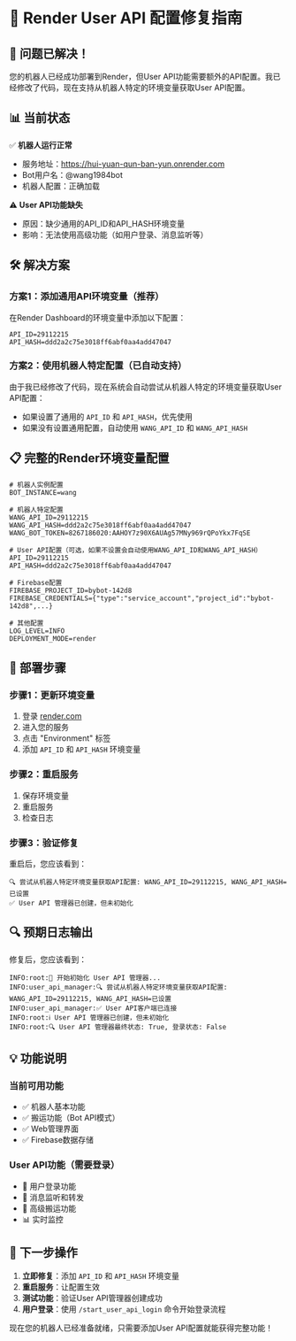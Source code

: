 # 🔧 Render User API 配置修复指南

## 🎉 问题已解决！

您的机器人已经成功部署到Render，但User API功能需要额外的API配置。我已经修改了代码，现在支持从机器人特定的环境变量获取User API配置。

## 📊 当前状态

✅ **机器人运行正常**
- 服务地址：https://hui-yuan-qun-ban-yun.onrender.com
- Bot用户名：@wang1984bot
- 机器人配置：正确加载

⚠️ **User API功能缺失**
- 原因：缺少通用的API_ID和API_HASH环境变量
- 影响：无法使用高级功能（如用户登录、消息监听等）

## 🛠️ 解决方案

### 方案1：添加通用API环境变量（推荐）

在Render Dashboard的环境变量中添加以下配置：

```
API_ID=29112215
API_HASH=ddd2a2c75e3018ff6abf0aa4add47047
```

### 方案2：使用机器人特定配置（已自动支持）

由于我已经修改了代码，现在系统会自动尝试从机器人特定的环境变量获取User API配置：

- 如果设置了通用的 `API_ID` 和 `API_HASH`，优先使用
- 如果没有设置通用配置，自动使用 `WANG_API_ID` 和 `WANG_API_HASH`

## 📋 完整的Render环境变量配置

```
# 机器人实例配置
BOT_INSTANCE=wang

# 机器人特定配置
WANG_API_ID=29112215
WANG_API_HASH=ddd2a2c75e3018ff6abf0aa4add47047
WANG_BOT_TOKEN=8267186020:AAHOY7z90X6AUAg57MNy969rQPoYkx7FqSE

# User API配置（可选，如果不设置会自动使用WANG_API_ID和WANG_API_HASH）
API_ID=29112215
API_HASH=ddd2a2c75e3018ff6abf0aa4add47047

# Firebase配置
FIREBASE_PROJECT_ID=bybot-142d8
FIREBASE_CREDENTIALS={"type":"service_account","project_id":"bybot-142d8",...}

# 其他配置
LOG_LEVEL=INFO
DEPLOYMENT_MODE=render
```

## 🚀 部署步骤

### 步骤1：更新环境变量
1. 登录 [render.com](https://render.com)
2. 进入您的服务
3. 点击 "Environment" 标签
4. 添加 `API_ID` 和 `API_HASH` 环境变量

### 步骤2：重启服务
1. 保存环境变量
2. 重启服务
3. 检查日志

### 步骤3：验证修复
重启后，您应该看到：
```
🔍 尝试从机器人特定环境变量获取API配置: WANG_API_ID=29112215, WANG_API_HASH=已设置
✅ User API 管理器已创建，但未初始化
```

## 🔍 预期日志输出

修复后，您应该看到：
```
INFO:root:🔄 开始初始化 User API 管理器...
INFO:user_api_manager:🔍 尝试从机器人特定环境变量获取API配置: WANG_API_ID=29112215, WANG_API_HASH=已设置
INFO:user_api_manager:✅ User API客户端已连接
INFO:root:ℹ️ User API 管理器已创建，但未初始化
INFO:root:🔍 User API 管理器最终状态: True, 登录状态: False
```

## 💡 功能说明

### 当前可用功能
- ✅ 机器人基本功能
- ✅ 搬运功能（Bot API模式）
- ✅ Web管理界面
- ✅ Firebase数据存储

### User API功能（需要登录）
- 🔐 用户登录功能
- 📱 消息监听和转发
- 🚀 高级搬运功能
- 📊 实时监控

## 🎯 下一步操作

1. **立即修复**：添加 `API_ID` 和 `API_HASH` 环境变量
2. **重启服务**：让配置生效
3. **测试功能**：验证User API管理器创建成功
4. **用户登录**：使用 `/start_user_api_login` 命令开始登录流程

现在您的机器人已经准备就绪，只需要添加User API配置就能获得完整功能！
